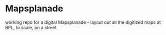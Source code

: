 # Mapsplanade

working repo for a digital Mapsplanade - layout out all the digitized maps at BPL, to scale, on a street